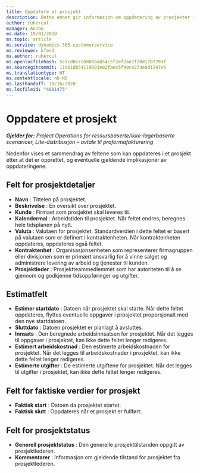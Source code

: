 ```yaml
---
title: Oppdatere et prosjekt
description: Dette emnet gir informasjon om oppdatering av prosjekter i Project Operations.
author: ruhercul
manager: Annbe
ms.date: 10/01/2020
ms.topic: article
ms.service: dynamics-365-customerservice
ms.reviewer: kfend
ms.author: ruhercul
ms.openlocfilehash: 5c9cd0c7c6886bd454c5f2ef2ae7f20d1707293f
ms.sourcegitcommit: 11a61db54119503e82faec5f99c4273e8d1247e5
ms.translationtype: HT
ms.contentlocale: nb-NO
ms.lasthandoff: 10/16/2020
ms.locfileid: "4081475"
---
```

# <a name="update-a-project"></a>Oppdatere et prosjekt

_**Gjelder for:** Project Operations for ressursbaserte/ikke-lagerbaserte scenarioer, Lite-distribusjon – avtale til proformafakturering_

Nedenfor vises et sammendrag av feltene som kan oppdateres i et prosjekt etter at det er opprettet, og eventuelle gjeldende implikasjoner av oppdateringene.

## <a name="project-detail-fields"></a>Felt for prosjektdetaljer

- **Navn** : Tittelen på prosjektet.
- **Beskrivelse** : En oversikt over prosjektet.
- **Kunde** : Firmaet som prosjektet skal leveres til.
- **Kalendermal** : Arbeidstiden til prosjektet. Når feltet endres, beregnes hele tidsplanen på nytt.
- **Valuta** : Valutaen for prosjektet. Standardverdien i dette feltet er basert på valutaen som er definert i kontraktenheten. Når kontraktenheten oppdateres, oppdateres også feltet.
- **Kontraktenhet** : Organisasjonsenheten som representerer firmagruppen eller divisjonen som er primært ansvarlig for å vinne salget og administrere levering av arbeid og tjenester til kunden. 
- **Prosjektleder** : Prosjektteammedlemmet som har autoriteten til å se gjennom og godkjenne tidsoppføringer og utgifter.

## <a name="estimate-fields"></a>Estimatfelt

- **Estimer startdato** : Datoen når prosjektet skal starte. Når dette feltet oppdateres, flyttes eventuelle oppgaver i prosjektet proporsjonalt med den nye startdatoen.
- **Sluttdato** : Datoen prosjektet er planlagt å avsluttes.
- **Innsats** : Den beregnede arbeidsinnsatsen for prosjektet. Når det legges til oppgaver i prosjektet, kan ikke dette feltet lenger redigeres.
- **Estimert arbeidskostnad** : Den estimerte arbeidskostnaden for prosjektet. Når det legges til arbeidskostnader i prosjektet, kan ikke dette feltet lenger redigeres.
- **Estimerte utgifter** : De estimerte utgiftene for prosjektet. Når det legges til utgifter i prosjektet, kan ikke dette feltet lenger redigeres.

## <a name="project-actual-fields"></a>Felt for faktiske verdier for prosjekt
- **Faktisk start** : Datoen da prosjektet startet.
- **Faktisk slutt** : Oppdateres når et prosjekt er fullført.

## <a name="project-status-fields"></a>Felt for prosjektstatus

- **Generell prosjektstatus** : Den generelle prosjekttilstanden oppgitt av prosjektlederen.
- **Kommentarer** : Informasjon om gjeldende tilstand for prosjektet fra prosjektlederen.

